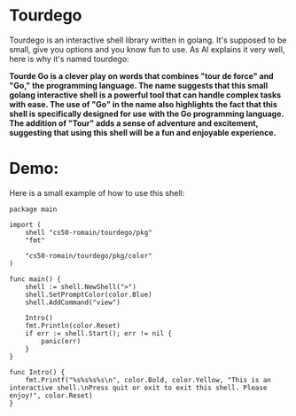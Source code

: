 # Tourdego

Tourdego is an interactive shell library written in golang. It's supposed to be small, give you options and you know fun to use.
As AI explains it very well, here is why it's named tourdego: 

**Tourde Go is a clever play on words that combines "tour de force" and "Go," the programming language. The name suggests that this small golang interactive shell is a powerful tool that can handle complex tasks with ease. The use of "Go" in the name also highlights the fact that this shell is specifically designed for use with the Go programming language. The addition of "Tour" adds a sense of adventure and excitement, suggesting that using this shell will be a fun and enjoyable experience.**

# Demo:
Here is a small example of how to use this shell:
```
package main

import (
	shell "cs50-romain/tourdego/pkg"
	"fmt"

	"cs50-romain/tourdego/pkg/color"
)

func main() {
	shell := shell.NewShell(">")
	shell.SetPromptColor(color.Blue)
	shell.AddCommand("view")

	Intro()
	fmt.Println(color.Reset)
	if err := shell.Start(); err != nil {
		panic(err)
	}
}

func Intro() {
	fmt.Printf("%s%s%s%s\n", color.Bold, color.Yellow, "This is an interactive shell.\nPress quit or exit to exit this shell. Please enjoy!", color.Reset)
}
```
